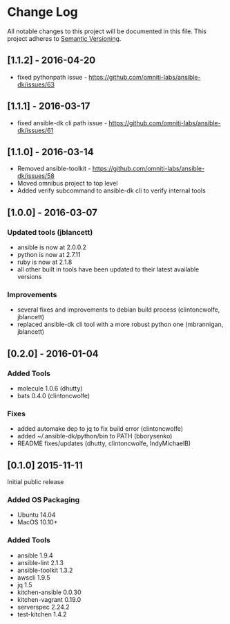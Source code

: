 # Change Log
All notable changes to this project will be documented in this file.
This project adheres to [Semantic Versioning](http://semver.org/).

## [1.1.2] - 2016-04-20

- fixed pythonpath issue - https://github.com/omniti-labs/ansible-dk/issues/63

## [1.1.1] - 2016-03-17

- fixed ansible-dk cli path issue - https://github.com/omniti-labs/ansible-dk/issues/61

## [1.1.0] - 2016-03-14

- Removed ansible-toolkit - https://github.com/omniti-labs/ansible-dk/issues/58
- Moved omnibus project to top level
- Added verify subcommand to ansible-dk cli to verify internal tools

## [1.0.0] - 2016-03-07

### Updated tools (jblancett)
- ansible is now at 2.0.0.2
- python is now at 2.7.11
- ruby is now at 2.1.8
- all other built in tools have been updated to their latest available versions

### Improvements
- several fixes and improvements to debian build process (clintoncwolfe, jblancett)
- replaced ansible-dk cli tool with a more robust python one (mbrannigan, jblancett)

## [0.2.0] - 2016-01-04

### Added Tools
- molecule 1.0.6 (dhutty)
- bats 0.4.0 (clintoncwolfe)

### Fixes
- added automake dep to jq to fix build error (clintoncwolfe)
- added ~/.ansible-dk/python/bin to PATH (bborysenko)
- README fixes/updates (dhutty, clintoncwolfe, IndyMichaelB)

## [0.1.0] 2015-11-11

Initial public release

### Added OS Packaging
- Ubuntu 14.04
- MacOS 10.10+

### Added Tools

- ansible 1.9.4
- ansible-lint 2.1.3
- ansible-toolkit 1.3.2
- awscli 1.9.5
- jq 1.5
- kitchen-ansible 0.0.30
- kitchen-vagrant 0.19.0
- serverspec  2.24.2
- test-kitchen 1.4.2

